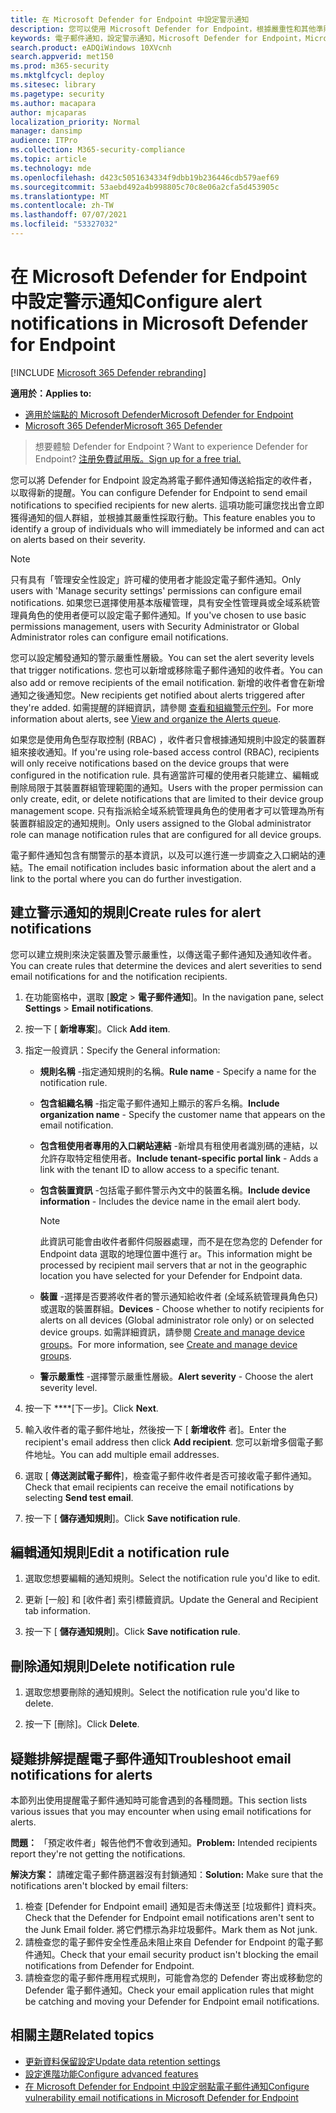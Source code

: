```yaml
---
title: 在 Microsoft Defender for Endpoint 中設定警示通知
description: 您可以使用 Microsoft Defender for Endpoint，根據嚴重性和其他準則，設定安全性警示的電子郵件通知設定。
keywords: 電子郵件通知，設定警示通知，Microsoft Defender for Endpoint，Microsoft defender for endpoint 通知，Microsoft Defender for Endpoint alert，windows 10 企業版，windows 10 教育版
search.product: eADQiWindows 10XVcnh
search.appverid: met150
ms.prod: m365-security
ms.mktglfcycl: deploy
ms.sitesec: library
ms.pagetype: security
ms.author: macapara
author: mjcaparas
localization_priority: Normal
manager: dansimp
audience: ITPro
ms.collection: M365-security-compliance
ms.topic: article
ms.technology: mde
ms.openlocfilehash: d423c5051634334f9dbb19b236446cdb579aef69
ms.sourcegitcommit: 53aebd492a4b998805c70c8e06a2cfa5d453905c
ms.translationtype: MT
ms.contentlocale: zh-TW
ms.lasthandoff: 07/07/2021
ms.locfileid: "53327032"
---
```

# <a name="configure-alert-notifications-in-microsoft-defender-for-endpoint"></a><span data-ttu-id="f9c9f-104">在 Microsoft Defender for Endpoint 中設定警示通知</span><span class="sxs-lookup"><span data-stu-id="f9c9f-104">Configure alert notifications in Microsoft Defender for Endpoint</span></span>

[!INCLUDE [Microsoft 365 Defender rebranding](../../includes/microsoft-defender.md)]

<span data-ttu-id="f9c9f-105">**適用於：**</span><span class="sxs-lookup"><span data-stu-id="f9c9f-105">**Applies to:**</span></span>
- [<span data-ttu-id="f9c9f-106">適用於端點的 Microsoft Defender</span><span class="sxs-lookup"><span data-stu-id="f9c9f-106">Microsoft Defender for Endpoint</span></span>](https://go.microsoft.com/fwlink/p/?linkid=2154037)
- [<span data-ttu-id="f9c9f-107">Microsoft 365 Defender</span><span class="sxs-lookup"><span data-stu-id="f9c9f-107">Microsoft 365 Defender</span></span>](https://go.microsoft.com/fwlink/?linkid=2118804)

> <span data-ttu-id="f9c9f-108">想要體驗 Defender for Endpoint？</span><span class="sxs-lookup"><span data-stu-id="f9c9f-108">Want to experience Defender for Endpoint?</span></span> [<span data-ttu-id="f9c9f-109">注册免費試用版。</span><span class="sxs-lookup"><span data-stu-id="f9c9f-109">Sign up for a free trial.</span></span>](https://www.microsoft.com/microsoft-365/windows/microsoft-defender-atp?ocid=docs-wdatp-emailconfig-abovefoldlink)

<span data-ttu-id="f9c9f-110">您可以將 Defender for Endpoint 設定為將電子郵件通知傳送給指定的收件者，以取得新的提醒。</span><span class="sxs-lookup"><span data-stu-id="f9c9f-110">You can configure Defender for Endpoint to send email notifications to specified recipients for new alerts.</span></span> <span data-ttu-id="f9c9f-111">這項功能可讓您找出會立即獲得通知的個人群組，並根據其嚴重性採取行動。</span><span class="sxs-lookup"><span data-stu-id="f9c9f-111">This feature enables you to identify a group of individuals who will immediately be informed and can act on alerts based on their severity.</span></span>

> [!NOTE]
> <span data-ttu-id="f9c9f-112">只有具有「管理安全性設定」許可權的使用者才能設定電子郵件通知。</span><span class="sxs-lookup"><span data-stu-id="f9c9f-112">Only users with 'Manage security settings' permissions can configure email notifications.</span></span> <span data-ttu-id="f9c9f-113">如果您已選擇使用基本版權管理，具有安全性管理員或全域系統管理員角色的使用者便可以設定電子郵件通知。</span><span class="sxs-lookup"><span data-stu-id="f9c9f-113">If you've chosen to use basic permissions management, users with Security Administrator or Global Administrator roles can configure email notifications.</span></span>

<span data-ttu-id="f9c9f-114">您可以設定觸發通知的警示嚴重性層級。</span><span class="sxs-lookup"><span data-stu-id="f9c9f-114">You can set the alert severity levels that trigger notifications.</span></span> <span data-ttu-id="f9c9f-115">您也可以新增或移除電子郵件通知的收件者。</span><span class="sxs-lookup"><span data-stu-id="f9c9f-115">You can also add or remove recipients of the email notification.</span></span> <span data-ttu-id="f9c9f-116">新增的收件者會在新增通知之後通知您。</span><span class="sxs-lookup"><span data-stu-id="f9c9f-116">New recipients get notified about alerts triggered after they're added.</span></span> <span data-ttu-id="f9c9f-117">如需提醒的詳細資訊，請參閱 [查看和組織警示佇列](alerts-queue.md)。</span><span class="sxs-lookup"><span data-stu-id="f9c9f-117">For more information about alerts, see [View and organize the Alerts queue](alerts-queue.md).</span></span>

<span data-ttu-id="f9c9f-118">如果您是使用角色型存取控制 (RBAC) ，收件者只會根據通知規則中設定的裝置群組來接收通知。</span><span class="sxs-lookup"><span data-stu-id="f9c9f-118">If you're using role-based access control (RBAC), recipients will only receive notifications based on the device groups that were configured in the notification rule.</span></span>
<span data-ttu-id="f9c9f-119">具有適當許可權的使用者只能建立、編輯或刪除局限于其裝置群組管理範圍的通知。</span><span class="sxs-lookup"><span data-stu-id="f9c9f-119">Users with the proper permission can only create, edit, or delete notifications that are limited to their device group management scope.</span></span>
<span data-ttu-id="f9c9f-120">只有指派給全域系統管理員角色的使用者才可以管理為所有裝置群組設定的通知規則。</span><span class="sxs-lookup"><span data-stu-id="f9c9f-120">Only users assigned to the Global administrator role can manage notification rules that are configured for all device groups.</span></span>

<span data-ttu-id="f9c9f-121">電子郵件通知包含有關警示的基本資訊，以及可以進行進一步調查之入口網站的連結。</span><span class="sxs-lookup"><span data-stu-id="f9c9f-121">The email notification includes basic information about the alert and a link to the portal where you can do further investigation.</span></span>

## <a name="create-rules-for-alert-notifications"></a><span data-ttu-id="f9c9f-122">建立警示通知的規則</span><span class="sxs-lookup"><span data-stu-id="f9c9f-122">Create rules for alert notifications</span></span>
<span data-ttu-id="f9c9f-123">您可以建立規則來決定裝置及警示嚴重性，以傳送電子郵件通知及通知收件者。</span><span class="sxs-lookup"><span data-stu-id="f9c9f-123">You can create rules that determine the devices and alert severities to send email notifications for and the notification recipients.</span></span>


1. <span data-ttu-id="f9c9f-124">在功能窗格中，選取 [**設定**  >  **電子郵件通知**]。</span><span class="sxs-lookup"><span data-stu-id="f9c9f-124">In the navigation pane, select **Settings** > **Email notifications**.</span></span>

2. <span data-ttu-id="f9c9f-125">按一下 [ **新增專案**]。</span><span class="sxs-lookup"><span data-stu-id="f9c9f-125">Click **Add item**.</span></span>

3. <span data-ttu-id="f9c9f-126">指定一般資訊：</span><span class="sxs-lookup"><span data-stu-id="f9c9f-126">Specify the General information:</span></span>
    - <span data-ttu-id="f9c9f-127">**規則名稱** -指定通知規則的名稱。</span><span class="sxs-lookup"><span data-stu-id="f9c9f-127">**Rule name** - Specify a name for the notification rule.</span></span>
    - <span data-ttu-id="f9c9f-128">**包含組織名稱** -指定電子郵件通知上顯示的客戶名稱。</span><span class="sxs-lookup"><span data-stu-id="f9c9f-128">**Include organization name** - Specify the customer name that appears on the email notification.</span></span>
    - <span data-ttu-id="f9c9f-129">**包含租使用者專用的入口網站連結** -新增具有租使用者識別碼的連結，以允許存取特定租使用者。</span><span class="sxs-lookup"><span data-stu-id="f9c9f-129">**Include tenant-specific portal link** - Adds a link with the tenant ID to allow access to a specific tenant.</span></span>
    - <span data-ttu-id="f9c9f-130">**包含裝置資訊** -包括電子郵件警示內文中的裝置名稱。</span><span class="sxs-lookup"><span data-stu-id="f9c9f-130">**Include device information** - Includes the device name in the email alert body.</span></span>

        > [!NOTE]
        > <span data-ttu-id="f9c9f-131">此資訊可能會由收件者郵件伺服器處理，而不是在您為您的 Defender for Endpoint data 選取的地理位置中進行 ar。</span><span class="sxs-lookup"><span data-stu-id="f9c9f-131">This information might be processed by recipient mail servers that ar not in the geographic location you have selected for your Defender for Endpoint data.</span></span>

    - <span data-ttu-id="f9c9f-132">**裝置** -選擇是否要將收件者的警示通知給收件者 (全域系統管理員角色只) 或選取的裝置群組。</span><span class="sxs-lookup"><span data-stu-id="f9c9f-132">**Devices** - Choose whether to notify recipients for alerts on all devices (Global administrator role only) or on selected device groups.</span></span> <span data-ttu-id="f9c9f-133">如需詳細資訊，請參閱 [Create and manage device groups](machine-groups.md)。</span><span class="sxs-lookup"><span data-stu-id="f9c9f-133">For more information, see [Create and manage device groups](machine-groups.md).</span></span>
    - <span data-ttu-id="f9c9f-134">**警示嚴重性** -選擇警示嚴重性層級。</span><span class="sxs-lookup"><span data-stu-id="f9c9f-134">**Alert severity** - Choose the alert severity level.</span></span>

4. <span data-ttu-id="f9c9f-135">按一下 \*\*\*\*[下一步]。</span><span class="sxs-lookup"><span data-stu-id="f9c9f-135">Click **Next**.</span></span>

5. <span data-ttu-id="f9c9f-136">輸入收件者的電子郵件地址，然後按一下 [ **新增收件** 者]。</span><span class="sxs-lookup"><span data-stu-id="f9c9f-136">Enter the recipient's email address then click **Add recipient**.</span></span> <span data-ttu-id="f9c9f-137">您可以新增多個電子郵件地址。</span><span class="sxs-lookup"><span data-stu-id="f9c9f-137">You can add multiple email addresses.</span></span>

6. <span data-ttu-id="f9c9f-138">選取 [ **傳送測試電子郵件**]，檢查電子郵件收件者是否可接收電子郵件通知。</span><span class="sxs-lookup"><span data-stu-id="f9c9f-138">Check that email recipients can receive the email notifications by selecting **Send test email**.</span></span>

7. <span data-ttu-id="f9c9f-139">按一下 [ **儲存通知規則**]。</span><span class="sxs-lookup"><span data-stu-id="f9c9f-139">Click **Save notification rule**.</span></span>

## <a name="edit-a-notification-rule"></a><span data-ttu-id="f9c9f-140">編輯通知規則</span><span class="sxs-lookup"><span data-stu-id="f9c9f-140">Edit a notification rule</span></span>

1. <span data-ttu-id="f9c9f-141">選取您想要編輯的通知規則。</span><span class="sxs-lookup"><span data-stu-id="f9c9f-141">Select the notification rule you'd like to edit.</span></span>

2. <span data-ttu-id="f9c9f-142">更新 [一般] 和 [收件者] 索引標籤資訊。</span><span class="sxs-lookup"><span data-stu-id="f9c9f-142">Update the General and Recipient tab information.</span></span>

3. <span data-ttu-id="f9c9f-143">按一下 [ **儲存通知規則**]。</span><span class="sxs-lookup"><span data-stu-id="f9c9f-143">Click **Save notification rule**.</span></span>

## <a name="delete-notification-rule"></a><span data-ttu-id="f9c9f-144">刪除通知規則</span><span class="sxs-lookup"><span data-stu-id="f9c9f-144">Delete notification rule</span></span>

1. <span data-ttu-id="f9c9f-145">選取您想要刪除的通知規則。</span><span class="sxs-lookup"><span data-stu-id="f9c9f-145">Select the notification rule you'd like to delete.</span></span>

2. <span data-ttu-id="f9c9f-146">按一下 [刪除]。</span><span class="sxs-lookup"><span data-stu-id="f9c9f-146">Click **Delete**.</span></span>

## <a name="troubleshoot-email-notifications-for-alerts"></a><span data-ttu-id="f9c9f-147">疑難排解提醒電子郵件通知</span><span class="sxs-lookup"><span data-stu-id="f9c9f-147">Troubleshoot email notifications for alerts</span></span>

<span data-ttu-id="f9c9f-148">本節列出使用提醒電子郵件通知時可能會遇到的各種問題。</span><span class="sxs-lookup"><span data-stu-id="f9c9f-148">This section lists various issues that you may encounter when using email notifications for alerts.</span></span>

<span data-ttu-id="f9c9f-149">**問題：** 「預定收件者」報告他們不會收到通知。</span><span class="sxs-lookup"><span data-stu-id="f9c9f-149">**Problem:** Intended recipients report they're not getting the notifications.</span></span>

<span data-ttu-id="f9c9f-150">**解決方案：** 請確定電子郵件篩選器沒有封鎖通知：</span><span class="sxs-lookup"><span data-stu-id="f9c9f-150">**Solution:** Make sure that the notifications aren't blocked by email filters:</span></span>

1. <span data-ttu-id="f9c9f-151">檢查 [Defender for Endpoint email] 通知是否未傳送至 [垃圾郵件] 資料夾。</span><span class="sxs-lookup"><span data-stu-id="f9c9f-151">Check that the Defender for Endpoint email notifications aren't sent to the Junk Email folder.</span></span> <span data-ttu-id="f9c9f-152">將它們標示為非垃圾郵件。</span><span class="sxs-lookup"><span data-stu-id="f9c9f-152">Mark them as Not junk.</span></span>
2. <span data-ttu-id="f9c9f-153">請檢查您的電子郵件安全性產品未阻止來自 Defender for Endpoint 的電子郵件通知。</span><span class="sxs-lookup"><span data-stu-id="f9c9f-153">Check that your email security product isn't blocking the email notifications from Defender for Endpoint.</span></span>
3. <span data-ttu-id="f9c9f-154">請檢查您的電子郵件應用程式規則，可能會為您的 Defender 寄出或移動您的 Defender 電子郵件通知。</span><span class="sxs-lookup"><span data-stu-id="f9c9f-154">Check your email application rules that might be catching and moving your Defender for Endpoint email notifications.</span></span>

## <a name="related-topics"></a><span data-ttu-id="f9c9f-155">相關主題</span><span class="sxs-lookup"><span data-stu-id="f9c9f-155">Related topics</span></span>

- [<span data-ttu-id="f9c9f-156">更新資料保留設定</span><span class="sxs-lookup"><span data-stu-id="f9c9f-156">Update data retention settings</span></span>](data-retention-settings.md)
- [<span data-ttu-id="f9c9f-157">設定進階功能</span><span class="sxs-lookup"><span data-stu-id="f9c9f-157">Configure advanced features</span></span>](advanced-features.md)
- [<span data-ttu-id="f9c9f-158">在 Microsoft Defender for Endpoint 中設定弱點電子郵件通知</span><span class="sxs-lookup"><span data-stu-id="f9c9f-158">Configure vulnerability email notifications in Microsoft Defender for Endpoint</span></span>](/microsoft-365/security/defender-endpoint/configure-vulnerability-email-notifications)
